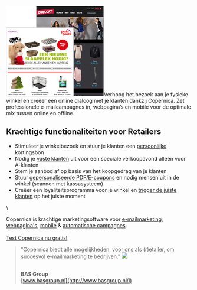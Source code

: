![Retailers](../images/retailers-copernica.jpg)Verhoog het bezoek aan
je fysieke winkel en creëer een online dialoog met je klanten dankzij
Copernica. Zet professionele e-mailcampagnes in, webpagina’s en mobile
voor de optimale mix tussen online en offline.

Krachtige functionaliteiten voor Retailers
------------------------------------------

-   Stimuleer je winkelbezoek en stuur je klanten een
    [persoonlijke](http://www.copernica.com/nl/functies/print/maak-een-gepersonaliseerd-pdf-document "Personaliseer PDF-documenten")
    kortingsbon
-   Nodig je [vaste
    klanten](http://www.copernica.com/nl/functies/profielen/definieer-doelgroepen-met-selecties)
    uit voor een speciale verkoopavond alleen voor A-klanten
-   Stem je aanbod af op basis van het koopgedrag van je klanten
-   Stuur [gepersonaliseerde
    PDF/E-coupons](http://www.copernica.com/nl/functies/print/maak-een-gepersonaliseerd-pdf-document)
    en nodig mensen uit in de winkel (scannen met kassasysteem)
-   Creëer een loyaliteitsprogramma voor je winkel en [trigger de juiste
    klanten](http://www.copernica.com/nl/functies/e-mailings/automatiseer-je-campagnes)
    op het juiste moment

\

Copernica is krachtige marketingsoftware voor
[e-mailmarketing](http://www.copernica.com/nl/functies/e-mailings "e-mailmarketing"),
[webpagina's](http://www.copernica.com/nl/functies/webpaginas "webpagina's"),
[mobile](http://www.copernica.com/nl/functies/mobile "mobile") &
[automatische
campagnes](http://www.copernica.com/nl/functies/e-mailings/automatiseer-je-campagnes "automatische campagnes").\
\
[Test Copernica nu
gratis!](http://www.copernica.com/nl/copernica-30-dagen-proberen "Test Copernica nu gratis!")

> "Copernica biedt alle mogelijkheden, voor ons als (r)etailer, om
> succesvol e-mailmarketing te bedrijven."
> ![](testimonials/basgroup.png)
>
> \
> **BAS Group**\
> [www.basgroup.nl](http://www.basgroup.nl/l)
